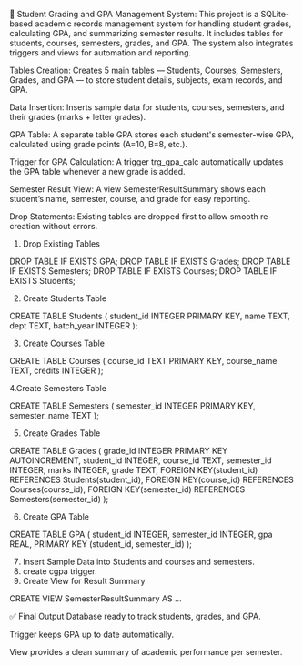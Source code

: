 📘 Student Grading and GPA Management System: This project is a SQLite-based academic records management system for handling student grades, calculating GPA, and summarizing semester results. It includes tables for students, courses, semesters, grades, and GPA. The system also integrates triggers and views for automation and reporting.

Tables Creation:
Creates 5 main tables — Students, Courses, Semesters, Grades, and GPA — to store student details, subjects, exam records, and GPA.

Data Insertion:
Inserts sample data for students, courses, semesters, and their grades (marks + letter grades).

GPA Table:
A separate table GPA stores each student's semester-wise GPA, calculated using grade points (A=10, B=8, etc.).

Trigger for GPA Calculation:
A trigger trg_gpa_calc automatically updates the GPA table whenever a new grade is added.

Semester Result View:
A view SemesterResultSummary shows each student’s name, semester, course, and grade for easy reporting.

Drop Statements:
Existing tables are dropped first to allow smooth re-creation without errors.

1. Drop Existing Tables

DROP TABLE IF EXISTS GPA;
DROP TABLE IF EXISTS Grades;
DROP TABLE IF EXISTS Semesters;
DROP TABLE IF EXISTS Courses;
DROP TABLE IF EXISTS Students;

 2. Create Students Table

CREATE TABLE Students (
    student_id INTEGER PRIMARY KEY,
    name TEXT,
    dept TEXT,
    batch_year INTEGER
);

 3. Create Courses Table

CREATE TABLE Courses (
    course_id TEXT PRIMARY KEY,
    course_name TEXT,
    credits INTEGER
);

4.Create Semesters Table

CREATE TABLE Semesters (
    semester_id INTEGER PRIMARY KEY,
    semester_name TEXT
);

 5. Create Grades Table

CREATE TABLE Grades (
    grade_id INTEGER PRIMARY KEY AUTOINCREMENT,
    student_id INTEGER,
    course_id TEXT,
    semester_id INTEGER,
    marks INTEGER,
    grade TEXT,
    FOREIGN KEY(student_id) REFERENCES Students(student_id),
    FOREIGN KEY(course_id) REFERENCES Courses(course_id),
    FOREIGN KEY(semester_id) REFERENCES Semesters(semester_id)
);

6. Create GPA Table

CREATE TABLE GPA (
    student_id INTEGER,
    semester_id INTEGER,
    gpa REAL,
    PRIMARY KEY (student_id, semester_id)
);

7. Insert Sample Data into Students and courses and semesters.
8. create cgpa trigger.
9.  Create View for Result Summary

CREATE VIEW SemesterResultSummary AS ...

✅ Final Output
Database ready to track students, grades, and GPA.

Trigger keeps GPA up to date automatically.

View provides a clean summary of academic performance per semester.
